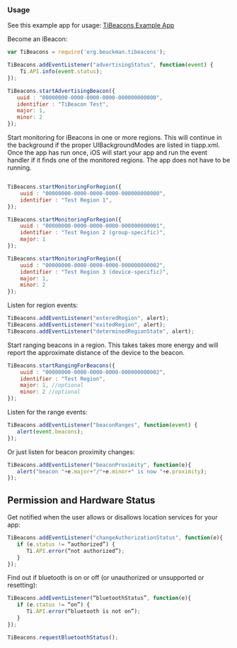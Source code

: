 ### Usage ###

See this example app for usage: [TiBeacons Example App](https://github.com/jbeuckm/TiBeacons-Example-App)

Become an iBeacon:

```javascript
var TiBeacons = require('org.beuckman.tibeacons');

TiBeacons.addEventListener("advertisingStatus", function(event) {
    Ti.API.info(event.status);
});

TiBeacons.startAdvertisingBeacon({
   uuid : "00000000-0000-0000-0000-000000000000",
   identifier : "TiBeacon Test",
   major: 1,
   minor: 2
});
```

Start monitoring for iBeacons in one or more regions. This will continue in the background if the proper UIBackgroundModes are listed in tiapp.xml. Once the app has run once, iOS will start your app and run the event handler if it finds one of the monitored regions. The app does not have to be running.

```javascript

TiBeacons.startMonitoringForRegion({
    uuid : "00000000-0000-0000-0000-000000000000",
    identifier : "Test Region 1",
});

TiBeacons.startMonitoringForRegion({
    uuid : "00000000-0000-0000-0000-000000000001",
    identifier : "Test Region 2 (group-specific)",
    major: 1
});

TiBeacons.startMonitoringForRegion({
    uuid : "00000000-0000-0000-0000-000000000002",
    identifier : "Test Region 3 (device-specific)",
    major: 1,
    minor: 2
});
```

Listen for region events:

```javascript
TiBeacons.addEventListener("enteredRegion", alert);
TiBeacons.addEventListener("exitedRegion", alert);
TiBeacons.addEventListener("determinedRegionState", alert);
```

Start ranging beacons in a region. This takes takes more energy and will report the approximate distance of the device to the beacon.

```javascript
TiBeacons.startRangingForBeacons({
    uuid : "00000000-0000-0000-0000-000000000002",
    identifier : "Test Region",
    major: 1, //optional
    minor: 2 //optional
});
```

Listen for the range events:

```javascript
TiBeacons.addEventListener("beaconRanges", function(event) {
   alert(event.beacons);
});
```

Or just listen for beacon proximity changes:

```javascript
TiBeacons.addEventListener("beaconProximity", function(e){
   alert("beacon "+e.major+"/"+e.minor+" is now "+e.proximity);
});
```

## Permission and Hardware Status ##

Get notified when the user allows or disallows location services for your app:

```javascript
TiBeacons.addEventListener("changeAuthorizationStatus", function(e){
   if (e.status != “authorized”) {
      Ti.API.error(“not authorized”);
   }
});
```

Find out if bluetooth is on or off (or unauthorized or unsupported or resetting):

```javascript
TiBeacons.addEventListener(“bluetoothStatus”, function(e){
   if (e.status != “on”) {
      Ti.API.error(“bluetooth is not on”);
   }
});

TiBeacons.requestBluetoothStatus();

```



